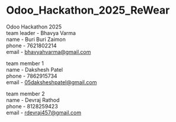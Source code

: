 # Odoo_Hackathon_2025_ReWear
Odoo Hackathon 2025  
team leader - Bhavya Varma  
name - Buri Buri Zaimon  
phone - 7621802214  
email - bhavyahvarma@gmail.com  


team member 1  
name - Dakshesh Patel  
phone - 7862915734  
email - 05daksheshpatel@gmail.com  


team member 2  
name - Devraj Rathod  
phone - 8128259423  
email - rdevraj457@gmail.com  
